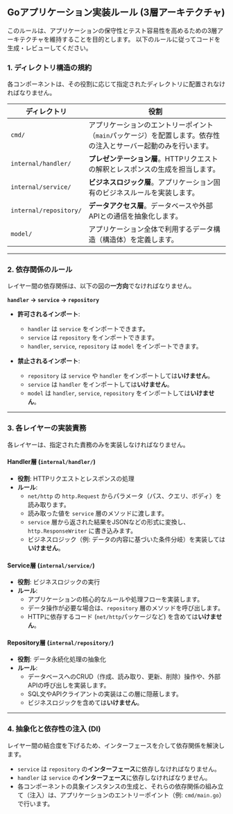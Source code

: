 ## Goアプリケーション実装ルール (3層アーキテクチャ)

このルールは、アプリケーションの保守性とテスト容易性を高めるための3層アーキテクチャを維持することを目的とします。
以下のルールに従ってコードを生成・レビューしてください。

### 1. ディレクトリ構造の規約

各コンポーネントは、その役割に応じて指定されたディレクトリに配置されなければなりません。

| ディレクトリ                 | 役割                                                         |
| ---------------------------- | ------------------------------------------------------------ |
| `cmd/`                       | アプリケーションのエントリーポイント（`main`パッケージ）を配置します。依存性の注入とサーバー起動のみを行います。 |
| `internal/handler/`          | **プレゼンテーション層**。HTTPリクエストの解釈とレスポンスの生成を担当します。 |
| `internal/service/`          | **ビジネスロジック層**。アプリケーション固有のビジネスルールを実装します。 |
| `internal/repository/`       | **データアクセス層**。データベースや外部APIとの通信を抽象化します。 |
| `model/`                     | アプリケーション全体で利用するデータ構造（構造体）を定義します。 |

---

### 2. 依存関係のルール

レイヤー間の依存関係は、以下の図の**一方向**でなければなりません。

**`handler` -> `service` -> `repository`**

* **許可されるインポート**:
    * `handler` は `service` をインポートできます。
    * `service` は `repository` をインポートできます。
    * `handler`, `service`, `repository` は `model` をインポートできます。

* **禁止されるインポート**:
    * `repository` は `service` や `handler` をインポートしては**いけません**。
    * `service` は `handler` をインポートしては**いけません**。
    * `model` は `handler`, `service`, `repository` をインポートしては**いけません**。

---

### 3. 各レイヤーの実装責務

各レイヤーは、指定された責務のみを実装しなければなりません。

#### **Handler層 (`internal/handler/`)**
* **役割**: HTTPリクエストとレスポンスの処理
* **ルール**:
    * `net/http` の `http.Request` からパラメータ（パス、クエリ、ボディ）を読み取ります。
    * 読み取った値を `service` 層のメソッドに渡します。
    * `service` 層から返された結果をJSONなどの形式に変換し、`http.ResponseWriter` に書き込みます。
    * ビジネスロジック（例: データの内容に基づいた条件分岐）を実装しては**いけません**。

#### **Service層 (`internal/service/`)**
* **役割**: ビジネスロジックの実行
* **ルール**:
    * アプリケーションの核心的なルールや処理フローを実装します。
    * データ操作が必要な場合は、`repository` 層のメソッドを呼び出します。
    * HTTPに依存するコード (`net/http`パッケージなど) を含めては**いけません**。

#### **Repository層 (`internal/repository/`)**
* **役割**: データ永続化処理の抽象化
* **ルール**:
    * データベースへのCRUD（作成、読み取り、更新、削除）操作や、外部APIの呼び出しを実装します。
    * SQL文やAPIクライアントの実装はこの層に隠蔽します。
    * ビジネスロジックを含めては**いけません**。

---

### 4. 抽象化と依存性の注入 (DI)

レイヤー間の結合度を下げるため、インターフェースを介して依存関係を解決します。

* `service` は `repository` の**インターフェース**に依存しなければなりません。
* `handler` は `service` の**インターフェース**に依存しなければなりません。
* 各コンポーネントの具象インスタンスの生成と、それらの依存関係の組み立て（注入）は、アプリケーションのエントリーポイント（例: `cmd/main.go`）で行います。